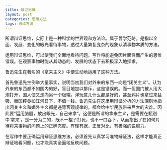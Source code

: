 ```yaml
---
title: 辩证思维
layout: post
categories: 思维方法
tags: 思维方法
---
```


所谓辩证思维，实际上是一种科学的世界观和方法论。属于哲学范畴。是指以全面、发展、变化的眼光看待事物，透过大量繁复庞杂的现象认清事物本质的方法。

运用辩证思维，可以使我们全面地看待问题，写作将能避免因片面性而产生的思维错误。在观察事物时能从其动态的、发展的状态下去积极深入地探求。

鲁迅先生在著名的《拿来主义》中便生动地运用了这种方法。

首先鲁迅先生例举大量事实，说明当初我们对外来的东西一向是“闭关主义”。认为外来的东西都不如国内的好，盲目地加以排斥，这是错误的。而一但国门被人用大炮打开，国人便又走向另一个极端。洋玩意儿什么都是好的，甚至鸦片也拿过来猛吸，而国粹竟如江河日下，不值一钱。鲁迅先生在这里用辩证分析的方法深刻地指出闭关主义和媚外主义都是违背客观规律的，都会给中华民族带来巨大的灾难。因此要“运用脑髓，放出眼光，自己来拿”。这便是所谓的拿来主义，是需要在甄别中‘拿来’，是一分为二的，既不一棍子打死，也不一口吞下，从而指出了在如何对待将来事物的问题上的正确态度。有理有据，正反对比，有极强的说服力。

在写作中要正确运用辩证思维方法，必须首先认真学习唯物辩证法，这样才能真正辩证地看问题，也才能真实全面地反映问题。 